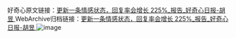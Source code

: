 好奇心原文链接：[更新一条情感状态，回复率会增长 225%_报告_好奇心日报-胡昱 ](https://www.qdaily.com/articles/10164.html)
WebArchive归档链接：[更新一条情感状态，回复率会增长 225%_报告_好奇心日报-胡昱 ](http://web.archive.org/web/20190623155759/https://www.qdaily.com/articles/10164.html)
![image](http://ww3.sinaimg.cn/large/007d5XDply1g3vvak1n92j30u02g7e2j)